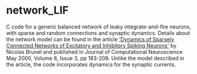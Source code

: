 # network_LIF
C code for a generic balanced network of leaky integrate-and-fire neurons, with sparse and random connections and synaptic dynamics. Details about the network model can be found in the article ['Dynamics of Sparsely Connected Networks of Excitatory and Inhibitory Spiking Neurons'](http://link.springer.com/article/10.1023/A%3A1008925309027) by Nicolas Brunel and published in Journal of Computational Neuroscience May 2000, Volume 8, Issue 3, pp 183-208. Unlike the model described in the article, the code incorporates dynamics for the synaptic currents.
